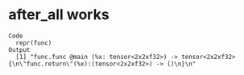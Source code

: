 # after_all works

    Code
      repr(func)
    Output
      [1] "func.func @main (%x: tensor<2x2xf32>) -> tensor<2x2xf32> {\n\"func.return\"(%x):(tensor<2x2xf32>) -> ()\n}\n"

